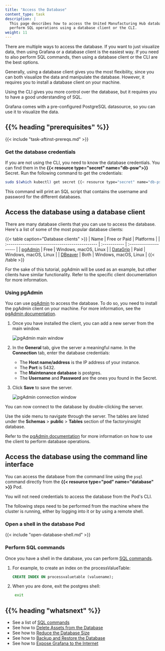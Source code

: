 ```yaml
---
title: "Access the Database"
content_type: task
description: |
  This page describes how to access the United Manufacturing Hub database to 
  perform SQL operations using a database client or the CLI.
weight: 11
---
```


<!-- overview -->

There are multiple ways to access the database. If you want to just visualize data,
then using Grafana or a database client is the easiest way. If you need to also
perform SQL commands, then using a database client or the CLI are the best options.

Generally, using a database client gives you the most flexibility, since you can
both visualize the data and manipulate the database. However, it requires you to
install a database client on your machine.

Using the CLI gives you more control over the database, but it requires you to
have a good understanding of SQL.

Grafana comes with a pre-configured PostgreSQL datasource, so you can use it to
visualize the data.

## {{% heading "prerequisites" %}}

{{< include "task-aftinst-prereqs.md" >}}

### Get the database credentials

If you are not using the CLI, you need to know the database credentials. You can
find them in the **{{< resource type="secret" name="db-psw">}}** Secret. Run the
following command to get the credentials:

```bash
sudo $(which kubectl) get secret {{< resource type="secret" name="db-psw">}} -n united-manufacturing-hub -o go-template='{{range $k,$v := .data}}{{if eq $k "1_set_passwords.sh"}}{{if not $v}}{{$v}}{{else}}{{$v | base64decode}}{{end}}{{"\n"}}{{end}}{{end}}'  --kubeconfig /etc/rancher/k3s/k3s.yaml
```

This command will print an SQL script that contains the username and password
for the different databases.

<!-- steps -->

## Access the database using a database client

There are many database clients that you can use to access the database. Here's
a list of some of the most popular database clients:

{{< table caption="Database clients" >}}
| Name                                            | Free or Paid | Platforms             |
| :---------------------------------------------- | :----------- | :-------------------- |
| [pgAdmin](https://www.pgadmin.org/)             | Free         | Windows, macOS, Linux |
| [DataGrip](https://www.jetbrains.com/datagrip/) | Paid         | Windows, macOS, Linux |
| [DBeaver](https://dbeaver.io/)                  | Both         | Windows, macOS, Linux |
{{< /table >}}

For the sake of this tutorial, pgAdmin will be used as an example, but other clients
have similar functionality. Refer to the specific client documentation for more
information.

### Using pgAdmin

You can use [pgAdmin](https://www.pgadmin.org/) to access the database. To do so,
you need to install the pgAdmin client on your machine. For more information, see
the [pgAdmin documentation](https://www.pgadmin.org/docs/pgadmin4/latest/index.html).

1. Once you have installed the client, you can add a new server from the main window.

   ![pgAdmin main window](/images/administration/pgadmin-main-window.png)

2. In the **General** tab, give the server a meaningful name. In the **Connection**
   tab, enter the database credentials:

   - The **Host name/address** is the IP address of your instance.
   - The **Port** is 5432.
   - The **Maintenance database** is postgres.
   - The **Username** and **Password** are the ones you found in the Secret.

3. Click **Save** to save the server.

   ![pgAdmin connection window](/images/administration/pgadmin-connection-window.png)

You can now connect to the database by double-clicking the server.

Use the side menu to navigate through the server. The tables are listed under
the **Schemas** > **public** > **Tables** section of the factoryinsight database.

Refer to the [pgAdmin documentation](https://www.pgadmin.org/docs/pgadmin4/latest/index.html)
for more information on how to use the client to perform database operations.

## Access the database using the command line interface

You can access the database from the command line using the `psql` command
directly from the **{{< resource type="pod" name="database" >}}** Pod.

You will not need credentials to access the database from the Pod's CLI.

The following steps need to be performed from the machine where the cluster is
running, either by logging into it or by using a remote shell.

### Open a shell in the database Pod

{{< include "open-database-shell.md" >}}

### Perform SQL commands

Once you have a shell in the database, you can perform
[SQL commands](https://www.postgresql.org/docs/current/sql-commands.html).

1. For example, to create an index on the processValueTable:

   ```sql
   CREATE INDEX ON processvaluetable (valuename);
   ```

2. When you are done, exit the postgres shell:

   ```bash
    exit
    ```

<!-- discussion -->

<!-- Optional section; add links to information related to this topic. -->
## {{% heading "whatsnext" %}}

- See a list of [SQL commands](https://www.postgresql.org/docs/current/sql-commands.html)
- See how to [Delete Assets from the Database](/docs/production-guide/administration/delete-assets/)
- See how to [Reduce the Database Size](/docs/production-guide/administration/reduce-database-size/)
- See how to [Backup and Restore the Database](/docs/production-guide/backup_recovery/backup-timescale)
- See how to [Expose Grafana to the Internet](/docs/production-guide/administration/expose-grafana-to-internet/)
